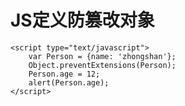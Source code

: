 # JS定义防篡改对象 #

	<script type="text/javascript">
		var Person = {name: 'zhongshan'};
		Object.preventExtensions(Person);
		Person.age = 12;
		alert(Person.age);
	</script>